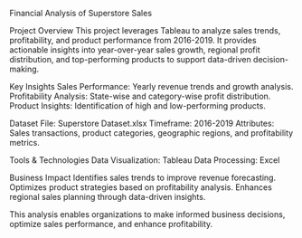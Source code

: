 Financial Analysis of Superstore Sales

Project Overview
This project leverages Tableau to analyze sales trends, profitability, and product performance from 2016-2019. It provides actionable insights into year-over-year sales growth, regional profit distribution, and top-performing products to support data-driven decision-making.

Key Insights
Sales Performance: Yearly revenue trends and growth analysis.
Profitability Analysis: State-wise and category-wise profit distribution.
Product Insights: Identification of high and low-performing products.

Dataset
File: Superstore Dataset.xlsx
Timeframe: 2016-2019
Attributes: Sales transactions, product categories, geographic regions, and profitability metrics.

Tools & Technologies
Data Visualization: Tableau
Data Processing: Excel

Business Impact
Identifies sales trends to improve revenue forecasting.
Optimizes product strategies based on profitability analysis.
Enhances regional sales planning through data-driven insights.

This analysis enables organizations to make informed business decisions, optimize sales performance, and enhance profitability.
